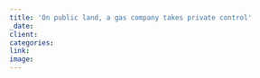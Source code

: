 ```yaml
---
title: 'On public land, a gas company takes private control'
_date:
client:
categories:
link:
image:
---
```


